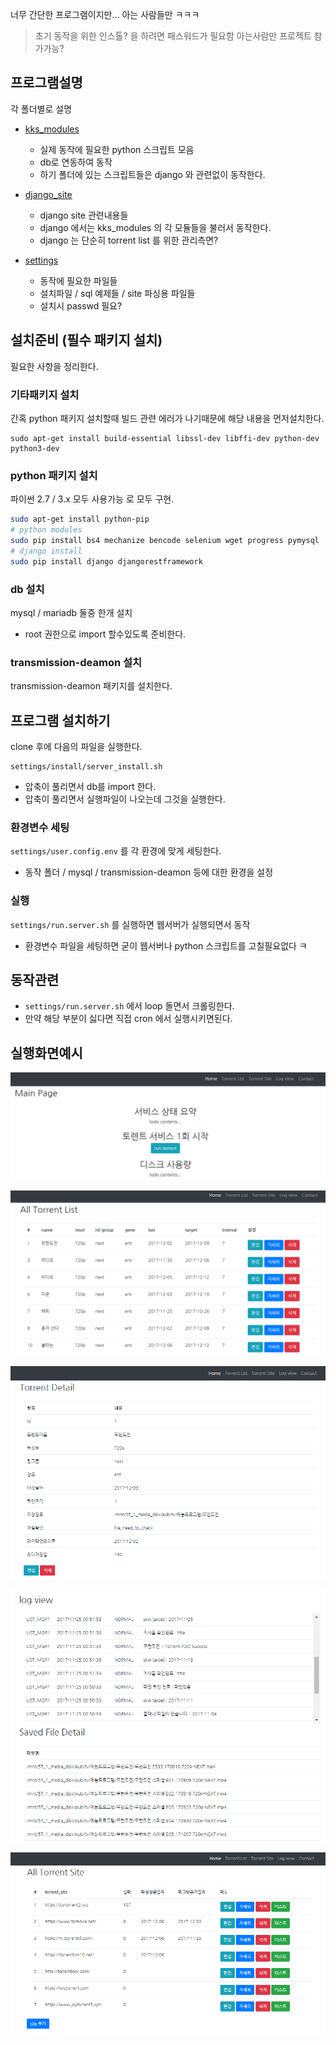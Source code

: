 너무 간단한 프로그램이지만... 아는 사람들만 ㅋㅋㅋ

> 초기 동작을 위한 인스톨? 을 하려면 패스워드가 필요함 아는사람만 프로젝트 참가가능?

## 프로그램설명

각 폴더별로 설명

- [kks_modules](./kks_modules)

  - 실제 동작에 필요한 python 스크립트 모음
  - db로 연동하여 동작
  - 하기 폴더에 있는 스크립트들은 django 와 관련없이 동작한다.

- [django_site](./django_site)
  - django site 관련내용들
  - django 에서는 kks_modules 의 각 모듈들을 불러서 동작한다.
  - django 는 단순히 torrent list 를 위한 관리측면?

- [settings](./settings)
  - 동작에 필요한 파일들
  - 설치파일 / sql 예제들 / site 파싱용 파일들
   - 설치시 passwd 필요?


## 설치준비 (필수 패키지 설치)

필요한 사항을 정리한다.

### 기타패키지 설치

간혹 python 패키지 설치할때 빌드 관련 에러가 나기때문에 해당 내용을 먼저설치한다.

```
sudo apt-get install build-essential libssl-dev libffi-dev python-dev python3-dev
```

### python 패키지 설치

파이썬 2.7 / 3.x 모두 사용가능 로 모두 구현.

```bash
sudo apt-get install python-pip
# python modules 
sudo pip install bs4 mechanize bencode selenium wget progress pymysql
# django install
sudo pip install django djangorestframework
```

### db 설치
mysql  / mariadb 둘중 한개 설치
* root 권한으로 import 할수있도록 준비한다.

### transmission-deamon 설치
transmission-deamon 패키지를 설치한다.

## 프로그램 설치하기
clone 후에 다음의 파일을 실행한다.
```
settings/install/server_install.sh
```

 * 압축이 풀리면서 db를 import 한다.
 * 압축이 풀리면서 실행파일이 나오는데 그것을 실행한다.

### 환경변수 세팅
`settings/user.config.env` 를 각 환경에 맞게 세팅한다.
 * 동작 폴더 / mysql / transmission-deamon 등에 대한 환경을 설정
  
### 실행
`settings/run.server.sh` 를 실행하면 웹서버가 실행되면서 동작
 * 환경변수 파일을 세팅하면 굳이 웹서버나 python 스크립트를 고칠필요없다 ㅋ


## 동작관련
 * `settings/run.server.sh` 에서 loop 돌면서 크롤링한다.
 * 만약 해당 부분이 싫다면 직접 cron 에서 실행시키면된다.

## 실행화면예시

![1512534879166](./md-img/1512534879166.png)

![1512534893129](./md-img/1512534893129.png)

![1512534914265](./md-img/1512534914265.png)

![1512534927674](./md-img/1512534927674.png)

![1512534939619](./md-img/1512534939619.png)

